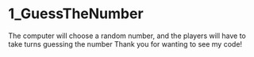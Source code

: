 # 1_GuessTheNumber
The computer will choose a random number, and the players will have to take turns guessing the number
Thank you for wanting to see my code!
